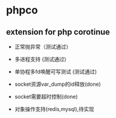# phpco
## extension for php corotinue

- 正常抛异常（测试通过）
- 多进程支持 (测试通过)
- 单协程多fd唤醒可写测试 (测试通过)
- socket资源var_dump的id释放(done)
- socket需要超时控制(done)

- 对象操作支持(redis,mysql),待实现

